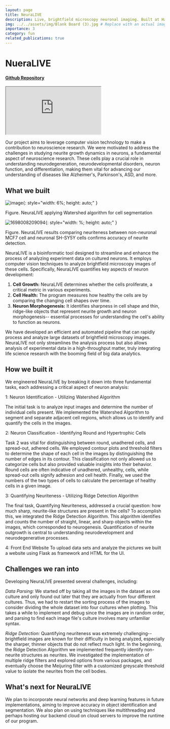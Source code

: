 ```yaml
---
layout: page
title: NeuraLIVE
description: Live, brightfield microscopy neuronal imaging. Built at HackHarvard
img: ../../assets/img/Blank Board (3).jpg # Replace with an actual image path
importance: 3
category: fun
related_publications: true
---
```


# NueraLIVE

#### [Github Repository](https://github.com/stevensusas/NeuraLIVE)

<div class="embed-responsive embed-responsive-16by9">
  <iframe class="embed-responsive-item" src="https://github.com/stevensusas/NeuraLIVE/assets/113653645/89bc5f4c-69d9-4f69-a01b-0aac3dd84523" allowfullscreen></iframe>
</div>

Our project aims to leverage computer vision technology to make a contribution to neuroscience research. We were motivated to address the challenges in studying neurite growth dynamics in neurons, a fundamental aspect of neuroscience research. These cells play a crucial role in understanding neurodegeneration, neurodevelopmental disorders, neuron function, and differentiation, making them vital for advancing our understanding of diseases like Alzheimer's, Parkinson's, ASD, and more.

## What we built

![image](https://github.com/stevensusas/NeuraLIVE/assets/113653645/0d967fc8-4779-4f99-8912-0bef056bb9ee){: style="width: 6%; height: auto;" }

Figure. NeuraLIVE applying Watershed algorithm for cell segmentation

![1698008209094](https://github.com/stevensusas/NeuraLIVE/assets/113653645/29977737-99ed-4291-a51b-1366dcd912aa){: style="width: %; height: auto;" }

Figure. NeuraLIVE results comparing neuriteness between non-neuronal MCF7 cell and neuronal SH-SY5Y cells confirms accuracy of neurite detection.

NeuraLIVE is a bioinformatic tool designed to streamline and enhance the process of analyzing experiment data on cultured neurons. It employs computer vision techniques to analyze brightfield microscopy images of these cells. Specifically, NeuraLIVE quantifies key aspects of neuron development:

1. **Cell Growth:** NeuraLIVE determines whether the cells proliferate, a critical metric in various experiments.
2. **Cell Health:** The program measures how healthy the cells are by comparing the changing cell shapes over time.
3. **Neuron Morphogenesis:** It identifies sharpness in cell shape and thin, ridge-like objects that represent neurite growth and neuron morphogenesis-- essential processes for understanding the cell's ability to function as neurons.

We have developed an efficient and automated pipeline that can rapidly process and analyze large datasets of brightfield microscopy images. NeuraLIVE not only streamlines the analysis process but also allows analysis of experimental data in a high-throughput matter, truly integrating life science research with the booming field of big data analytics.

## How we built it

We engineered NeuraLIVE by breaking it down into three fundamental tasks, each addressing a critical aspect of neuron analysis:

1: Neuron Identification - Utilizing Watershed Algorithm

The initial task is to analyze input images and determine the number of individual cells present. We implemented the Watershed Algorithm to segment and separate adjacent cell regions, which allows us to identify and quantify the cells in the images.

2: Neuron Classification - Identifying Round and Hypertrophic Cells

Task 2 was vital for distinguishing between round, unadhered cells, and spread-out, adhered cells. We employed contour plots and threshold filters to determine the shape of each cell in the images by distinguishing the number of edges in its contour. This classification not only allowed us to categorize cells but also provided valuable insights into their behavior. Round cells are often indicative of unadhered, unhealthy, cells, while spread-out cells signify adhesion and cell health. Finally, we used the numbers of the two types of cells to calculate the percentage of healthy cells in a given image.

3: Quantifying Neuriteness - Utilizing Ridge Detection Algorithm

The final task, Quantifying Neuriteness, addressed a crucial question: how much sharp, neurite-like structures are present in the cells? To accomplish this, we integrated the Ridge Detection Algorithm. This algorithm identifies and counts the number of straight, linear, and sharp objects within the images, which corresponded to neurogenesis. Quantification of neurite outgrowth is central to understanding neurodevelopment and neurodegenerative processes.

4: Front End Website
To upload data sets and analyze the pictures we built a website using Flask as framework and HTML for the UI.

## Challenges we ran into

Developing NeuraLIVE presented several challenges, including:

_Data Parsing:_ We started off by taking all the images in the dataset as one culture and only found out later that they are actually from four different cultures. Thus, we had to restart the sorting process of the images to consider dividing the whole dataset into four cultures when plotting. This takes a while to implement and debug since the images are in random order, and parsing to find each image file's culture involves many unfamiliar syntax.

_Ridge Detection:_ Quantifying neuriteness was extremely challenging--brightfield images are known for their difficulty in being analyzed, especially the sharper, thinner objects that do not reflect much light. In the beginning, the Ridge Detection Algorithm we implemented frequently identify non-neurite structures as neurites. We investigated the implementation of multiple ridge filters and explored options from various packages, and eventually choose the Meijuring filter with a customized greyscale threshold value to isolate the neurites from the cell bodies.

## What's next for NeuraLIVE

We plan to incorporate neural networks and deep learning features in future implementations, aiming to improve accuracy in object identification and segmentation. We also plan on using techniques like multithreading and perhaps hosting our backend cloud on cloud servers to improve the runtime of our program.

